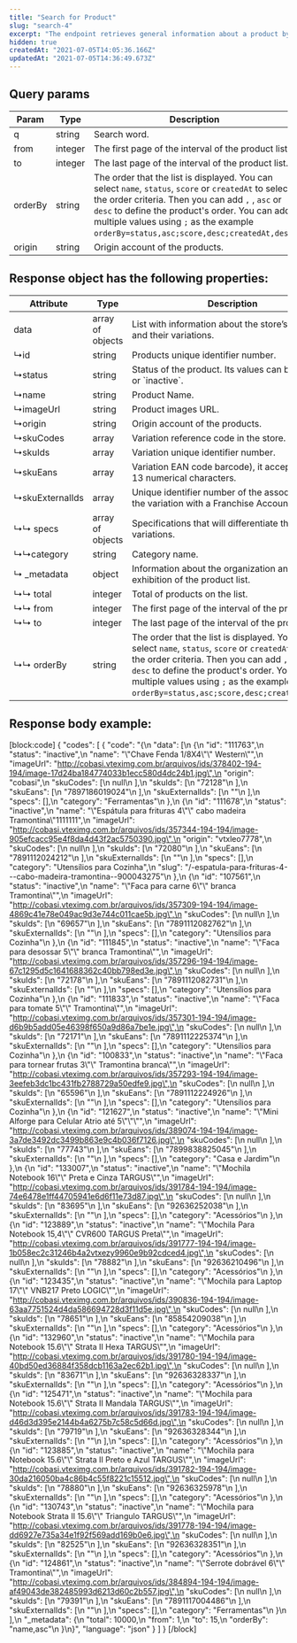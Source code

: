 ```yaml
---
title: "Search for Product"
slug: "search-4"
excerpt: "The endpoint retrieves general information about a product by the search criterias."
hidden: true
createdAt: "2021-07-05T14:05:36.166Z"
updatedAt: "2021-07-05T14:36:49.673Z"
---
```

## Query params

| Param   | Type    | Description                                                                                                                                                                                                                                                                                                             |
| ------- | ------- | ----------------------------------------------------------------------------------------------------------------------------------------------------------------------------------------------------------------------------------------------------------------------------------------------------------------------- |
| q       | string  | Search word.                                                                                                                                                                                                                                                                                                            |
| from    | integer | The first page of the interval of the product list.                                                                                                                                                                                                                                                                     |
| to      | integer | The last page of the interval of the product list.                                                                                                                                                                                                                                                                      |
| orderBy | string  | The order that the list is displayed. You can select `name`, `status`, `score` or `createdAt` to select the order criteria. Then you can add `,` , `asc` or `desc` to define the product's order. You can add multiple values using `;` as the example `orderBy=status,asc;score,desc;createdAt,desc`. |
| origin  | string  | Origin account of the products.                                                                                                                                                                                                                                                                                         |

## Response object has the following properties:

| Attribute       | Type             | Description                                                                                                                                                                                                                                                                                                             |
| --------------- | ---------------- | ----------------------------------------------------------------------------------------------------------------------------------------------------------------------------------------------------------------------------------------------------------------------------------------------------------------------- |
| data            | array of objects | List with information about the store’s products and their variations.                                                                                                                                                                                                                                                  |
| ↳id             | string           | Products unique identifier number.                                                                                                                                                                                                                                                                                      |
| ↳status         | string           | Status of the product. Its values can be \`active\` or \`inactive\`.                                                                                                                                                                                                                                                    |
| ↳name           | string           | Product Name.                                                                                                                                                                                                                                                                                                           |
| ↳imageUrl       | string           | Product images URL.                                                                                                                                                                                                                                                                                                     |
| ↳origin         | string           | Origin account of the products.                                                                                                                                                                                                                                                                                         |
| ↳skuCodes       | array            | Variation reference code in the store.                                                                                                                                                                                                                                                                                  |
| ↳skuIds         | array            | Variation unique identifier number.                                                                                                                                                                                                                                                                                     |
| ↳skuEans        | array            | Variation EAN code barcode), it accepts up to 13 numerical characters.                                                                                                                                                                                                                                                  |
| ↳skuExternalIds | array            | Unique identifier number of the association of the variation with a Franchise Account.                                                                                                                                                                                                                                  |
| ↳↳ specs        | array of objects | Specifications that will differentiate the product variations.                                                                                                                                                                                                                                                          |
| ↳↳category      | string           | Category name.                                                                                                                                                                                                                                                                                                          |
| ↳ \_metadata    | object           | Information about the organization and exhibition of the product list.                                                                                                                                                                                                                                                  |
| ↳↳ total        | integer          | Total of products on the list.                                                                                                                                                                                                                                                                                          |
| ↳↳ from         | integer          | The first page of the interval of the product list.                                                                                                                                                                                                                                                                     |
| ↳↳ to           | integer          | The last page of the interval of the product list.                                                                                                                                                                                                                                                                      |
| ↳↳ orderBy      | string           | The order that the list is displayed. You can select `name`, `status`, `score` or `createdAt` to select the order criteria. Then you can add `,` , `asc` or `desc` to define the product's order. You can add multiple values using `;` as the example `orderBy=status,asc;score,desc;createdAt,desc`. |

## Response body example:
[block:code]
{
  "codes": [
    {
      "code": "{\n    \"data\": [\n        {\n            \"id\": \"111763\",\n            \"status\": \"inactive\",\n            \"name\": \"\\\"Chave Fenda 1/8X4\\\"\\\" Western\\\"\",\n            \"imageUrl\": \"http://cobasi.vteximg.com.br/arquivos/ids/378402-194-194/image-17d24ba184774033b1ecc580d4dc24b1.jpg\",\n            \"origin\": \"cobasi\",\n            \"skuCodes\": [\n                null\n            ],\n            \"skuIds\": [\n                \"72128\"\n            ],\n            \"skuEans\": [\n                \"7897186019024\"\n            ],\n            \"skuExternalIds\": [\n                \"\"\n            ],\n            \"specs\": [],\n            \"category\": \"Ferramentas\"\n        },\n        {\n            \"id\": \"111678\",\n            \"status\": \"inactive\",\n            \"name\": \"\\\"Espátula para frituras 4\\\"\\\" cabo madeira Tramontina\\\"1111111\",\n            \"imageUrl\": \"http://cobasi.vteximg.com.br/arquivos/ids/357344-194-194/image-905efcacc95e4f8da4d43f2ac5750390.jpg\",\n            \"origin\": \"vtxleo7778\",\n            \"skuCodes\": [\n                null\n            ],\n            \"skuIds\": [\n                \"72080\"\n            ],\n            \"skuEans\": [\n                \"7891112024212\"\n            ],\n            \"skuExternalIds\": [\n                \"\"\n            ],\n            \"specs\": [],\n            \"category\": \"Utensílios para Cozinha\",\n            \"slug\": \"/-espatula-para-frituras-4---cabo-madeira-tramontina--900043275\"\n        },\n        {\n            \"id\": \"107561\",\n            \"status\": \"inactive\",\n            \"name\": \"\\\"Faca para carne 6\\\"\\\" branca Tramontina\\\"\",\n            \"imageUrl\": \"http://cobasi.vteximg.com.br/arquivos/ids/357309-194-194/image-4869c41e78e049ac9d3e744c011cae5b.jpg\",\n            \"skuCodes\": [\n                null\n            ],\n            \"skuIds\": [\n                \"69657\"\n            ],\n            \"skuEans\": [\n                \"7891112082762\"\n            ],\n            \"skuExternalIds\": [\n                \"\"\n            ],\n            \"specs\": [],\n            \"category\": \"Utensílios para Cozinha\"\n        },\n        {\n            \"id\": \"111845\",\n            \"status\": \"inactive\",\n            \"name\": \"\\\"Faca para desossar 5\\\"\\\" branca Tramontina\\\"\",\n            \"imageUrl\": \"http://cobasi.vteximg.com.br/arquivos/ids/357296-194-194/image-67c1295d5c1641688362c40bb798ed3e.jpg\",\n            \"skuCodes\": [\n                null\n            ],\n            \"skuIds\": [\n                \"72178\"\n            ],\n            \"skuEans\": [\n                \"7891112082731\"\n            ],\n            \"skuExternalIds\": [\n                \"\"\n            ],\n            \"specs\": [],\n            \"category\": \"Utensílios para Cozinha\"\n        },\n        {\n            \"id\": \"111833\",\n            \"status\": \"inactive\",\n            \"name\": \"\\\"Faca para tomate 5\\\"\\\" Tramontina\\\"\",\n            \"imageUrl\": \"http://cobasi.vteximg.com.br/arquivos/ids/357301-194-194/image-d6b9b5add05e46398f650a9d86a7be1e.jpg\",\n            \"skuCodes\": [\n                null\n            ],\n            \"skuIds\": [\n                \"72171\"\n            ],\n            \"skuEans\": [\n                \"7891112225374\"\n            ],\n            \"skuExternalIds\": [\n                \"\"\n            ],\n            \"specs\": [],\n            \"category\": \"Utensílios para Cozinha\"\n        },\n        {\n            \"id\": \"100833\",\n            \"status\": \"inactive\",\n            \"name\": \"\\\"Faca para tornear frutas 3\\\"\\\" Tramontina branca\\\"\",\n            \"imageUrl\": \"http://cobasi.vteximg.com.br/arquivos/ids/357293-194-194/image-3eefeb3dc1bc431fb2788729a50edfe9.jpg\",\n            \"skuCodes\": [\n                null\n            ],\n            \"skuIds\": [\n                \"65596\"\n            ],\n            \"skuEans\": [\n                \"7891112224926\"\n            ],\n            \"skuExternalIds\": [\n                \"\"\n            ],\n            \"specs\": [],\n            \"category\": \"Utensílios para Cozinha\"\n        },\n        {\n            \"id\": \"121627\",\n            \"status\": \"inactive\",\n            \"name\": \"\\\"Mini Alforge para Celular Atrio até 5\\\"\\\"\\\"\",\n            \"imageUrl\": \"http://cobasi.vteximg.com.br/arquivos/ids/389074-194-194/image-3a7de3492dc3499b863e9c4b036f7126.jpg\",\n            \"skuCodes\": [\n                null\n            ],\n            \"skuIds\": [\n                \"77743\"\n            ],\n            \"skuEans\": [\n                \"7899838825045\"\n            ],\n            \"skuExternalIds\": [\n                \"\"\n            ],\n            \"specs\": [],\n            \"category\": \"Casa e Jardim\"\n        },\n        {\n            \"id\": \"133007\",\n            \"status\": \"inactive\",\n            \"name\": \"\\\"Mochila Notebook 16\\\"\\\" Preta e Cinza TARGUS\\\"\",\n            \"imageUrl\": \"http://cobasi.vteximg.com.br/arquivos/ids/391784-194-194/image-74e6478e1ff44705941e6d6f11e73d87.jpg\",\n            \"skuCodes\": [\n                null\n            ],\n            \"skuIds\": [\n                \"83695\"\n            ],\n            \"skuEans\": [\n                \"92636252038\"\n            ],\n            \"skuExternalIds\": [\n                \"\"\n            ],\n            \"specs\": [],\n            \"category\": \"Acessórios\"\n        },\n        {\n            \"id\": \"123889\",\n            \"status\": \"inactive\",\n            \"name\": \"\\\"Mochila Para Notebook 15,4\\\"\\\" CVR600 TARGUS Preta\\\"\",\n            \"imageUrl\": \"http://cobasi.vteximg.com.br/arquivos/ids/391777-194-194/image-1b058ec2c31246b4a2vtxezy9960e9b92cdced4.jpg\",\n            \"skuCodes\": [\n                null\n            ],\n            \"skuIds\": [\n                \"78882\"\n            ],\n            \"skuEans\": [\n                \"92636210496\"\n            ],\n            \"skuExternalIds\": [\n                \"\"\n            ],\n            \"specs\": [],\n            \"category\": \"Acessórios\"\n        },\n        {\n            \"id\": \"123435\",\n            \"status\": \"inactive\",\n            \"name\": \"\\\"Mochila para Laptop 17\\\"\\\" VNB217 Preto LOGIC\\\"\",\n            \"imageUrl\": \"http://cobasi.vteximg.com.br/arquivos/ids/390836-194-194/image-63aa7751524d4da586694728d3f11d5e.jpg\",\n            \"skuCodes\": [\n                null\n            ],\n            \"skuIds\": [\n                \"78651\"\n            ],\n            \"skuEans\": [\n                \"85854209038\"\n            ],\n            \"skuExternalIds\": [\n                \"\"\n            ],\n            \"specs\": [],\n            \"category\": \"Acessórios\"\n        },\n        {\n            \"id\": \"132960\",\n            \"status\": \"inactive\",\n            \"name\": \"\\\"Mochila para Notebook 15.6\\\"\\\" Strata II Hexa TARGUS\\\"\",\n            \"imageUrl\": \"http://cobasi.vteximg.com.br/arquivos/ids/391780-194-194/image-40bd50ed36884f358dcb1163a2ec62b1.jpg\",\n            \"skuCodes\": [\n                null\n            ],\n            \"skuIds\": [\n                \"83671\"\n            ],\n            \"skuEans\": [\n                \"92636328337\"\n            ],\n            \"skuExternalIds\": [\n                \"\"\n            ],\n            \"specs\": [],\n            \"category\": \"Acessórios\"\n        },\n        {\n            \"id\": \"125471\",\n            \"status\": \"inactive\",\n            \"name\": \"\\\"Mochila para Notebook 15.6\\\"\\\" Strata II Mandala TARGUS\\\"\",\n            \"imageUrl\": \"http://cobasi.vteximg.com.br/arquivos/ids/391783-194-194/image-d46d3d395e2144b4a6275b7c58c5d66d.jpg\",\n            \"skuCodes\": [\n                null\n            ],\n            \"skuIds\": [\n                \"79719\"\n            ],\n            \"skuEans\": [\n                \"92636328344\"\n            ],\n            \"skuExternalIds\": [\n                \"\"\n            ],\n            \"specs\": [],\n            \"category\": \"Acessórios\"\n        },\n        {\n            \"id\": \"123885\",\n            \"status\": \"inactive\",\n            \"name\": \"\\\"Mochila para Notebook 15.6\\\"\\\" Strata II Preto e Azul TARGUS\\\"\",\n            \"imageUrl\": \"http://cobasi.vteximg.com.br/arquivos/ids/391782-194-194/image-30da216050ba4c86b4c55f8221c15512.jpg\",\n            \"skuCodes\": [\n                null\n            ],\n            \"skuIds\": [\n                \"78880\"\n            ],\n            \"skuEans\": [\n                \"92636325978\"\n            ],\n            \"skuExternalIds\": [\n                \"\"\n            ],\n            \"specs\": [],\n            \"category\": \"Acessórios\"\n        },\n        {\n            \"id\": \"130743\",\n            \"status\": \"inactive\",\n            \"name\": \"\\\"Mochila para Notebook Strata II 15.6\\\"\\\" Triangulo TARGUS\\\"\",\n            \"imageUrl\": \"http://cobasi.vteximg.com.br/arquivos/ids/391778-194-194/image-dd6927e735a34e1f92f569add169b0e6.jpg\",\n            \"skuCodes\": [\n                null\n            ],\n            \"skuIds\": [\n                \"82525\"\n            ],\n            \"skuEans\": [\n                \"92636328351\"\n            ],\n            \"skuExternalIds\": [\n                \"\"\n            ],\n            \"specs\": [],\n            \"category\": \"Acessórios\"\n        },\n        {\n            \"id\": \"124861\",\n            \"status\": \"inactive\",\n            \"name\": \"\\\"Serrote dobrável 6\\\"\\\" Tramontina\\\"\",\n            \"imageUrl\": \"http://cobasi.vteximg.com.br/arquivos/ids/384894-194-194/image-af49043de382485993d6213d60c2b557.jpg\",\n            \"skuCodes\": [\n                null\n            ],\n            \"skuIds\": [\n                \"79391\"\n            ],\n            \"skuEans\": [\n                \"7891117004486\"\n            ],\n            \"skuExternalIds\": [\n                \"\"\n            ],\n            \"specs\": [],\n            \"category\": \"Ferramentas\"\n        }\n    ],\n    \"_metadata\": {\n        \"total\": 10000,\n        \"from\": 1,\n        \"to\": 15,\n        \"orderBy\": \"name,asc\"\n    }\n}",
      "language": "json"
    }
  ]
}
[/block]